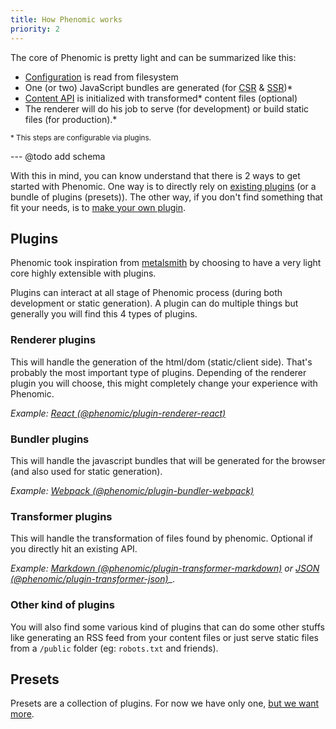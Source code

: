 ```yaml
---
title: How Phenomic works
priority: 2
---
```


The core of Phenomic is pretty light and can be summarized like this:

* [Configuration]() is read from filesystem
* One (or two) JavaScript bundles are generated (for [CSR](../faq/#what-is-csr)
  & [SSR](../faq/#what-is-ssr))\*
* [Content API]() is initialized with transformed\* content files (optional)
* The renderer will do his job to serve (for development) or build static files
  (for production).\*

<small>\* This steps are configurable via plugins.</small>

--- @todo add schema

With this in mind, you can know understand that there is 2 ways to get started
with Phenomic. One way is to directly rely on [existing plugins]() (or a bundle
of plugins (presets)). The other way, if you don't find something that fit your
needs, is to [make your own plugin]().

## Plugins

Phenomic took inspiration from [metalsmith]() by choosing to have a very light
core highly extensible with plugins.

Plugins can interact at all stage of Phenomic process (during both development
or static generation). A plugin can do multiple things but generally you will
find this 4 types of plugins.

### Renderer plugins

This will handle the generation of the html/dom (static/client side). That's
probably the most important type of plugins. Depending of the renderer plugin
you will choose, this might completely change your experience with Phenomic.

_Example: [React (@phenomic/plugin-renderer-react)]()_

### Bundler plugins

This will handle the javascript bundles that will be generated for the browser
(and also used for static generation).

_Example: [Webpack (@phenomic/plugin-bundler-webpack)]()_

### Transformer plugins

This will handle the transformation of files found by phenomic. Optional if you
directly hit an existing API.

_Example: [Markdown (@phenomic/plugin-transformer-markdown)]() or
[JSON (@phenomic/plugin-transformer-json)]()_\_.

### Other kind of plugins

You will also find some various kind of plugins that can do some other stuffs
like generating an RSS feed from your content files or just serve static files
from a `/public` folder (eg: `robots.txt` and friends).

## Presets

Presets are a collection of plugins. For now we have only one,
[but we want more](https://github.com/phenomic/phenomic/issues?q=is%3Aopen+label%3Aplugin).
